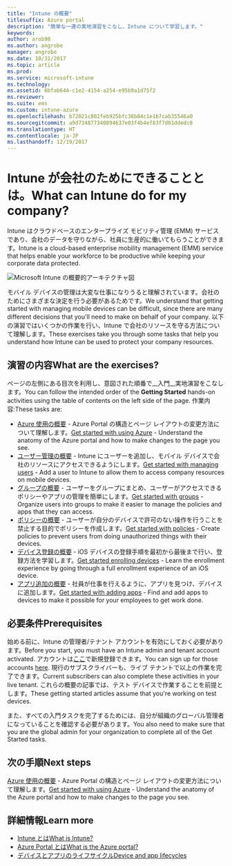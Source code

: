 ```yaml
---
title: "Intune の概要"
titlesuffix: Azure portal
description: "簡単な一連の実地演習をこなし、Intune について学習します。"
keywords: 
author: arob98
ms.author: angrobe
manager: angrobe
ms.date: 10/31/2017
ms.topic: article
ms.prod: 
ms.service: microsoft-intune
ms.technology: 
ms.assetid: 6bfab644-c1e2-4154-a254-e95b9a1d75f2
ms.reviewer: 
ms.suite: ems
ms.custom: intune-azure
ms.openlocfilehash: b72021c802feb925bfc38b84c1e1b7cab35546a0
ms.sourcegitcommit: a9d734877340894637e03f4b4ef83f7d01ddedc8
ms.translationtype: HT
ms.contentlocale: ja-JP
ms.lasthandoff: 12/19/2017
---
```

# <a name="what-can-intune-do-for-my-company"></a><span data-ttu-id="3ae0d-103">Intune が会社のためにできることとは。</span><span class="sxs-lookup"><span data-stu-id="3ae0d-103">What can Intune do for my company?</span></span>

<span data-ttu-id="3ae0d-104">Intune はクラウドベースのエンタープライズ モビリティ管理 (EMM) サービスであり、会社のデータを守りながら、社員に生産的に働いてもらうことができます。</span><span class="sxs-lookup"><span data-stu-id="3ae0d-104">Intune is a cloud-based enterprise mobility management (EMM) service that helps enable your workforce to be productive while keeping your corporate data protected.</span></span>

![Microsoft Intune の概要的アーキテクチャ図](/intune/media/intunearchitecture.svg)

<span data-ttu-id="3ae0d-106">モバイル デバイスの管理は大変な仕事になりうると理解されています。会社のためにさまざまな決定を行う必要があるためです。</span><span class="sxs-lookup"><span data-stu-id="3ae0d-106">We understand that getting started with managing mobile devices can be difficult, since there are many different decisions that you'll need to make on behalf of your company.</span></span> <span data-ttu-id="3ae0d-107">以下の演習ではいくつかの作業を行い、Intune で会社のリソースを守る方法について理解します。</span><span class="sxs-lookup"><span data-stu-id="3ae0d-107">These exercises take you through some tasks that help you understand how Intune can be used to protect your company resources.</span></span>

## <a name="what-are-the-exercises"></a><span data-ttu-id="3ae0d-108">演習の内容</span><span class="sxs-lookup"><span data-stu-id="3ae0d-108">What are the exercises?</span></span>

<span data-ttu-id="3ae0d-109">ページの左側にある目次を利用し、意図された順番で__入門__実地演習をこなします。</span><span class="sxs-lookup"><span data-stu-id="3ae0d-109">You can follow the intended order of the __Getting Started__ hands-on activities using the table of contents on the left side of the page.</span></span> <span data-ttu-id="3ae0d-110">作業内容:</span><span class="sxs-lookup"><span data-stu-id="3ae0d-110">These tasks are:</span></span>

* <span data-ttu-id="3ae0d-111">[Azure 使用の概要](get-started-azure.md) - Azure Portal の構造とページ レイアウトの変更方法について理解します。</span><span class="sxs-lookup"><span data-stu-id="3ae0d-111">[Get started with using Azure](get-started-azure.md) - Understand the anatomy of the Azure portal and how to make changes to the page you see.</span></span>
* <span data-ttu-id="3ae0d-112">[ユーザー管理の概要](get-started-users.md) - Intune にユーザーを追加し、モバイル デバイスで会社のリソースにアクセスできるようにします。</span><span class="sxs-lookup"><span data-stu-id="3ae0d-112">[Get started with managing users](get-started-users.md) - Add a user to Intune to allow them to access company resources on mobile devices.</span></span>
* <span data-ttu-id="3ae0d-113">[グループの概要](get-started-groups.md) - ユーザーをグループにまとめ、ユーザーがアクセスできるポリシーやアプリの管理を簡単にします。</span><span class="sxs-lookup"><span data-stu-id="3ae0d-113">[Get started with groups](get-started-groups.md) - Organize users into groups to make it easier to manage the policies and apps that they can access.</span></span>
* <span data-ttu-id="3ae0d-114">[ポリシーの概要](get-started-policies.md) - ユーザーが自分のデバイスで許可のない操作を行うことを禁止する目的でポリシーを作成します。</span><span class="sxs-lookup"><span data-stu-id="3ae0d-114">[Get started with policies](get-started-policies.md) - Create policies to prevent users from doing unauthorized things with their devices.</span></span>
* <span data-ttu-id="3ae0d-115">[デバイス登録の概要](get-started-enroll.md) - iOS デバイスの登録手順を最初から最後まで行い、登録方法を学習します。</span><span class="sxs-lookup"><span data-stu-id="3ae0d-115">[Get started enrolling devices](get-started-enroll.md) - Learn the enrollment experience by going through a full enrollment experience of an iOS device.</span></span>
* <span data-ttu-id="3ae0d-116">[アプリ追加の概要](get-started-apps.md) - 社員が仕事を行えるように、アプリを見つけ、デバイスに追加します。</span><span class="sxs-lookup"><span data-stu-id="3ae0d-116">[Get started with adding apps](get-started-apps.md) - Find and add apps to devices to make it possible for your employees to get work done.</span></span>

## <a name="prerequisites"></a><span data-ttu-id="3ae0d-117">必要条件</span><span class="sxs-lookup"><span data-stu-id="3ae0d-117">Prerequisites</span></span>

<span data-ttu-id="3ae0d-118">始める前に、Intune の管理者/テナント アカウントを有効にしておく必要があります。</span><span class="sxs-lookup"><span data-stu-id="3ae0d-118">Before you start, you must have an Intune admin and tenant account activated.</span></span> <span data-ttu-id="3ae0d-119">アカウントは[ここ](https://portal.office.com/Signup/Signup.aspx?OfferId=40BE278A-DFD1-470a-9EF7-9F2596EA7FF9&dl=INTUNE_A&ali=1#0%20)で新規登録できます。</span><span class="sxs-lookup"><span data-stu-id="3ae0d-119">You can sign up for those accounts [here](https://portal.office.com/Signup/Signup.aspx?OfferId=40BE278A-DFD1-470a-9EF7-9F2596EA7FF9&dl=INTUNE_A&ali=1#0%20).</span></span> <span data-ttu-id="3ae0d-120">現行のサブスクライバーも、ライブ テナントで以上の作業を完了できます。</span><span class="sxs-lookup"><span data-stu-id="3ae0d-120">Current subscribers can also complete these activities in your live tenant.</span></span> <span data-ttu-id="3ae0d-121">これらの概要の記事では、テスト デバイスで作業することを前提とします。</span><span class="sxs-lookup"><span data-stu-id="3ae0d-121">These getting started articles assume that you're working on test devices.</span></span>

<span data-ttu-id="3ae0d-122">また、すべての入門タスクを完了するためには、自分が組織のグローバル管理者になっていることを確認する必要があります。</span><span class="sxs-lookup"><span data-stu-id="3ae0d-122">You also need to make sure that you are the global admin for your organization to complete all of the Get Started tasks.</span></span>

## <a name="next-steps"></a><span data-ttu-id="3ae0d-123">次の手順</span><span class="sxs-lookup"><span data-stu-id="3ae0d-123">Next steps</span></span>

<span data-ttu-id="3ae0d-124">[Azure 使用の概要](get-started-azure.md) - Azure Portal の構造とページ レイアウトの変更方法について理解します。</span><span class="sxs-lookup"><span data-stu-id="3ae0d-124">[Get started with using Azure](get-started-azure.md) - Understand the anatomy of the Azure portal and how to make changes to the page you see.</span></span>

## <a name="learn-more"></a><span data-ttu-id="3ae0d-125">詳細情報</span><span class="sxs-lookup"><span data-stu-id="3ae0d-125">Learn more</span></span>

* [<span data-ttu-id="3ae0d-126">Intune とは</span><span class="sxs-lookup"><span data-stu-id="3ae0d-126">What is Intune?</span></span>](introduction-intune.md)
* [<span data-ttu-id="3ae0d-127">Azure Portal とは</span><span class="sxs-lookup"><span data-stu-id="3ae0d-127">What is the Azure portal?</span></span>](what-is-intune.md)
* [<span data-ttu-id="3ae0d-128">デバイスとアプリのライフサイクル</span><span class="sxs-lookup"><span data-stu-id="3ae0d-128">Device and app lifecycles</span></span>](introduction-device-app-lifecycles.md)

